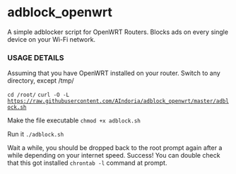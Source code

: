 # adblock_openwrt
A simple adblocker script for OpenWRT Routers. Blocks ads on every single device on your Wi-Fi network.

<H3>USAGE DETAILS</H3>

Assuming that you have OpenWRT installed on your router. Switch to any directory, except /tmp/

  <code>cd /root/</code>
  <code>curl -O -L https://raw.githubusercontent.com/AIndoria/adblock_openwrt/master/adblock.sh</code>
  
Make the file executable
  <code>chmod +x adblock.sh</code>
  
Run it
  <code>./adblock.sh</code>

Wait a while, you should be dropped back to the root prompt again after a while depending on your internet speed. Success! You can double check that this got installed <code>chrontab -l</code> command at prompt.
